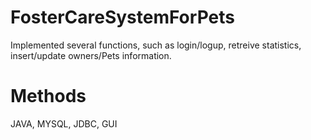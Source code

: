 # FosterCareSystemForPets
Implemented several functions, such as login/logup, retreive statistics, insert/update owners/Pets information.

# Methods
JAVA, MYSQL, JDBC, GUI
